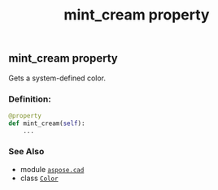 ﻿---
title: mint_cream property
second_title: Aspose.CAD for Python via .NET API References
description: 
type: docs
weight: 1120
url: /python-net/aspose.cad/color/mint_cream/
is_root: false
---

## mint_cream property


Gets a system-defined color.
### Definition:
```python
@property
def mint_cream(self):
    ...
```

### See Also
* module [`aspose.cad`](../../)
* class [`Color`](/cad/python-net/aspose.cad/color)
